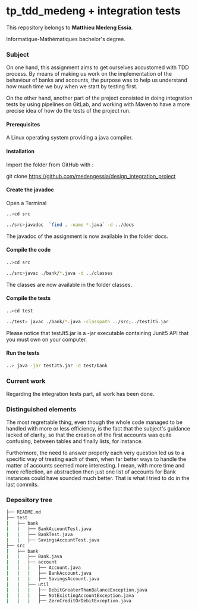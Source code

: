 # tp_tdd_medeng + integration tests

This repository belongs to **Matthieu Medeng Essia**.

Informatique-Mathématiques bachelor's degree.

### Subject

On one hand, this assignment aims to get ourselves accustomed with TDD process. By means of making us work on the implementation of the behaviour of banks and accounts, the purpose was to help us understand how much time we buy when we start by testing first.

On the other hand, another part of the project consisted in doing integration tests by using pipelines on GitLab, and working with Maven to have a more precise idea of how do the tests of the project run.

#### Prerequisites

A Linux operating system providing a java compiler. 

#### Installation

Import the folder from GitHub with : 

git clone https://github.com/medengessia/design_integration_project

#### Create the javadoc
Open a Terminal

```bash
..>cd src
```

```bash
../src>javadoc  `find . -name *.java` -d ../docs
```

The javadoc of the assignment is now available in the folder docs.

#### Compile the code
```bash
..>cd src
```

```bash
../src>javac ./bank/*.java -d ../classes
```

The classes are now available in the folder classes.

#### Compile the tests

```bash
..>cd test
```

```bash
../test> javac ./bank/*.java -classpath ../src;../testJt5.jar
```

Please notice that testJt5.jar is a -jar executable containing Junit5 API that you must own on your computer.

#### Run the tests

```bash
..> java -jar testJt5.jar -d test/bank
```

### Current work

Regarding the integration tests part, all work has been done.


### Distinguished elements

The most regrettable thing, even though the whole code managed to be handled with more or less efficiency, is the fact that the subject's guidance lacked of clarity, so that the creation of the first accounts was quite confusing, between tables and finally lists, for instance. 

Furthermore, the need to answer properly each very question led us to a specific way of treating each of them, when far better ways to handle the matter of accounts seemed more interesting. I mean, with more time and more reflection, an abstraction then just one list of accounts for Bank instances could have sounded much better. That is what I tried to do in the last commits.


### Depository tree

```bash
├── README.md
├── test
|   ├── bank
|   |   ├── BankAccountTest.java
|   |   ├── BankTest.java
|   |   ├── SavingsAccountTest.java
├── src
|   ├── bank
|   |   ├── Bank.java
|   |   ├── account
|   |   |   ├── Account.java
|   |   |   ├── BankAccount.java
|   |   |   ├── SavingsAccount.java
|   |   ├── util
|   |   |   ├── DebitGreaterThanBalanceException.java
|   |   |   ├── NotExistingAccountException.java
|   |   |   ├── ZeroCreditOrDebitException.java
```

